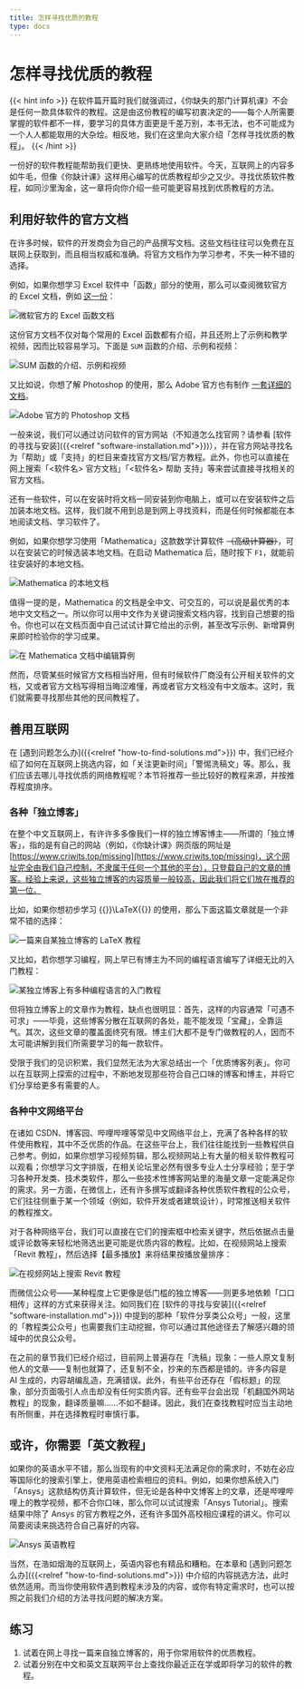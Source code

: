 ```yaml
---
title: 怎样寻找优质的教程
type: docs
---
```


# 怎样寻找优质的教程

{{< hint info >}}
在软件篇开篇时我们就强调过，《你缺失的那门计算机课》不会是任何一款具体软件的教程。这是由这份教程的编写初衷决定的——每个人所需要掌握的软件都不一样，要学习的具体方面更是千差万别，本书无法，也不可能成为一个人人都能取用的大杂烩。相反地，我们在这里向大家介绍「怎样寻找优质的教程」。
{{< /hint >}}

一份好的软件教程能帮助我们更快、更熟练地使用软件。今天，互联网上的内容多如牛毛，但像《你缺计课》这样用心编写的优质教程却少之又少。寻找优质软件教程，如同沙里淘金，这一章将向你介绍一些可能更容易找到优质教程的方法。

## 利用好软件的官方文档

在许多时候，软件的开发商会为自己的产品撰写文档。这些文档往往可以免费在互联网上获取到，而且相当权威和准确。将官方文档作为学习参考，不失一种不错的选择。

例如，如果你想学习 Excel 软件中「函数」部分的使用，那么可以查阅微软官方的 Excel 文档，例如 [这一份](https://support.microsoft.com/zh-cn/office/excel-%E5%87%BD%E6%95%B0-%E6%8C%89%E7%B1%BB%E5%88%AB%E5%88%97%E5%87%BA-5f91f4e9-7b42-46d2-9bd1-63f26a86c0eb)：

![微软官方的 Excel 函数文档](how-to-find-tutorials/MS_document_for_Excel.png#center)

这份官方文档不仅对每个常用的 Excel 函数都有介绍，并且还附上了示例和教学视频，因而比较容易学习。下面是 `SUM` 函数的介绍、示例和视频：

![`SUM` 函数的介绍、示例和视频](how-to-find-tutorials/MS_document_for_Excel_2.png#center)

又比如说，你想了解 Photoshop 的使用，那么 Adobe 官方也有制作 [一套详细的文档](https://helpx.adobe.com/cn/photoshop/user-guide.html)。

![Adobe 官方的 Photoshop 文档](how-to-find-tutorials/Adobe_document_for_PS.png#center)

一般来说，我们可以通过访问软件的官方网站（不知道怎么找官网？请参看 [软件的寻找与安装]({{<relref "software-installation.md">}})），并在官方网站寻找名为「帮助」或「支持」的栏目来查找官方文档/官方教程。此外，你也可以直接在网上搜索「<软件名> 官方文档」「<软件名> 帮助 支持」等来尝试直接寻找相关的官方文档。

还有一些软件，可以在安装时将文档一同安装到你电脑上，或可以在安装软件之后加装本地文档。这样，我们就不用到总是到网上寻找资料，而是任何时候都能在本地阅读文档、学习软件了。

例如，如果你想学习使用「Mathematica」这款数学计算软件 ~~（高级计算器）~~，可以在安装它的时候选装本地文档。在启动 Mathematica 后，随时按下 `F1`，就能前往安装好的本地文档。

![Mathematica 的本地文档](how-to-find-tutorials/MMA_document.png#center)

值得一提的是，Mathematica 的文档是全中文、可交互的，可以说是最优秀的本地中文文档之一。所以你可以用中文作为关键词搜索文档内容，找到自己想要的指令。你也可以在文档页面中自己试试计算它给出的示例，甚至改写示例、新增算例来即时检验你的学习成果。

![在 Mathematica 文档中编辑算例](how-to-find-tutorials/MMA_edit_in_document.png#center)

然而，尽管某些时候官方文档相当好用，但有时候软件厂商没有公开相关软件的文档，又或者官方文档写得相当晦涩难懂，再或者官方文档没有中文版本。这时，我们就需要寻找那些其他的民间教程了。

## 善用互联网

在 [遇到问题怎么办]({{<relref "how-to-find-solutions.md">}}) 中，我们已经介绍了如何在互联网上挑选内容，如「关注更新时间」「警惕洗稿文」等。那么，我们应该去哪儿寻找优质的网络教程呢？本节将推荐一些比较好的教程来源，并按推荐程度排序。

### 各种「独立博客」

在整个中文互联网上，有许许多多像我们一样的独立博客博主——所谓的「独立博客」，指的是有自己的网站（例如，《你缺计课》网页版的网址是 [https://www.criwits.top/missing](https://www.criwits.top/missing)，这个网址完全由我们自己控制，不隶属于任何一个其他的平台），只登载自己的文章的博客。经验上来说，这些独立博客的内容质量一般较高，因此我们将它们放在推荐的第一位。

比如，如果你想初步学习 {{<katex>}}\LaTeX{{</katex>}} 的使用，那么下面这篇文章就是一个非常不错的选择：

![一篇来自某独立博客的 LaTeX 教程](how-to-find-tutorials/LaTeX_tutorial.png#center)

又比如，若你想学习编程，网上早已有博主为不同的编程语言编写了详细无比的入门教程：

![某独立博客上有多种编程语言的入门教程](how-to-find-tutorials/LXF_mainpage.png#center)

但将独立博客上的文章作为教程，缺点也很明显：首先，这样的内容通常「可遇不可求」——毕竟，这些博客分散在互联网的各处，能不能发现「宝藏」，全靠运气。其次，这些文章的覆盖面终究有限。博主们大都不是专门做教程的人，因而不太可能讲解到我们所需要学习的每一款软件。

受限于我们的见识积累，我们显然无法为大家总结出一个「优质博客列表」。你可以在互联网上探索的过程中，不断地发现那些符合自己口味的博客和博主，并将它们分享给更多有需要的人。

### 各种中文网络平台

在诸如 CSDN、博客园、哔哩哔哩等常见中文网络平台上，充满了各种各样的软件使用教程，其中不乏优质的作品。在这些平台上，我们往往能找到一些教程供自己参考。例如，如果你想学习视频剪辑，那么视频网站上有大量的相关软件教程可以观看；你想学习文字排版，在相关论坛里必然有很多专业人士分享经验；至于学习各种开发类、技术类软件，那么一些技术性博客网站里的海量文章一定能满足你的需求。另一方面，在微信上，还有许多撰写或翻译各种优质软件教程的公众号，它们往往侧重于某一个领域（例如，软件开发或者建筑设计），时常推送相关软件的教程推文。

对于各种网络平台，我们可以直接在它们的搜索框中检索关键字，然后依据点击量或评论数等来轻松地筛选出更可能是优质内容的教程。比如，在视频网站上搜索「Revit 教程」，然后选择【最多播放】来将结果按播放量排序：

![在视频网站上搜索 Revit 教程](how-to-find-tutorials/Searching_Revit_tutorials_on_bilibili.png#center)

而微信公众号——某种程度上它更像是低门槛的独立博客——则更多地依赖「口口相传」这样的方式来获得关注。如同我们在 [软件的寻找与安装]({{<relref "software-installation.md">}}) 中提到的那种「软件分享类公众号」一般，这里的「教程类公众号」也需要我们主动挖掘，你可以通过其他途径去了解感兴趣的领域中的优良公众号。

在之前的章节我们已经介绍过，目前网上普遍存在「洗稿」现象：一些人原文复制他人的文章——复制也就算了，还复制不全，抄来的东西都是错的。许多内容是 AI 生成的，内容胡编乱造，充满错误。此外，有些平台还存在「假标题」的现象，部分页面吸引人点击却没有任何实质内容。还有些平台会出现「机翻国外网站教程」的现象，翻译质量嘛……不如不翻译。因此，我们在查找教程时应当主动地有所侧重，并在选择教程时审慎行事。

## 或许，你需要「英文教程」

如果你的英语水平不错，那么当现有的中文资料无法满足你的需求时，不妨在必应等国际化的搜索引擎上，使用英语检索相应的资料。例如，如果你想系统入门「Ansys」这款结构仿真计算软件，但无论是各种中文博客上的文章，还是哔哩哔哩上的教学视频，都不合你口味，那么你可以试试搜索「Ansys Tutorial」。搜索结果中除了 Ansys 的官方教程之外，还有许多国外高校相应课程的讲义。你可以简要阅读来挑选符合自己喜好的内容。

![Ansys 英语教程](how-to-find-tutorials/Ansys.png#center)

当然，在浩如烟海的互联网上，英语内容也有精品和糟粕。在本章和 [遇到问题怎么办]({{<relref "how-to-find-solutions.md">}}) 中介绍的内容挑选方法，此时依然适用。而当你使用软件遇到教程未涉及的内容，或你有特定需求时，也可以按照之前我们介绍的方法寻找问题的解决方案。

## 练习

1. 试着在网上寻找一篇来自独立博客的，用于你常用软件的优质教程。
2. 试着分别在中文和英文互联网平台上查找你最近正在学或即将学习的软件的教程。